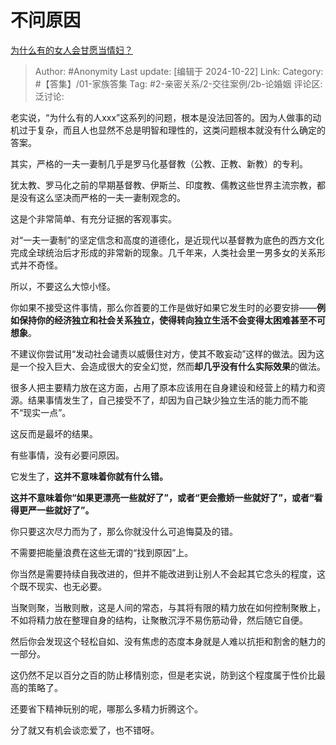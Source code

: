 # 不问原因
[为什么有的女人会甘愿当情妇？](https://www.zhihu.com/question/21236814/answer/2919907790)

> Author: #Anonymity
> Last update: [编辑于 2024-10-22]
> Link:
> Category: #【答集】/01-家族答集
> Tag: #2-亲密关系/2-交往案例/2b-论婚姻 
> 评论区:
> 泛讨论:

老实说，“为什么有的人xxx”这系列的问题，根本是没法回答的。因为人做事的动机过于复杂，而且人也显然不总是明智和理性的，这类问题根本就没有什么确定的答案。

其实，严格的一夫一妻制几乎是罗马化基督教（公教、正教、新教）的专利。

犹太教、罗马化之前的早期基督教、伊斯兰、印度教、儒教这些世界主流宗教，都是没有这么坚决而严格的一夫一妻制观念的。

这是个非常简单、有充分证据的客观事实。

对“一夫一妻制”的坚定信念和高度的道德化，是近现代以基督教为底色的西方文化完成全球统治后才形成的非常新的现象。几千年来，人类社会里一男多女的关系形式并不奇怪。

所以，不要这么大惊小怪。

你如果不接受这件事情，那么你首要的工作是做好如果它发生时的必要安排——**例如保持你的经济独立和社会关系独立，使得转向独立生活不会变得太困难甚至不可想象**。

不建议你尝试用“发动社会谴责以威慑住对方，使其不敢妄动”这样的做法。因为这是一个投入巨大、会造成很大的安全幻觉，然而**却几乎没有什么实际效果**的做法。

很多人把主要精力放在这方面，占用了原本应该用在自身建设和经营上的精力和资源。结果事情发生了，自己接受不了，却因为自己缺少独立生活的能力而不能不“现实一点”。

这反而是最坏的结果。

有些事情，没有必要问原因。

它发生了，**这并不意味着你就有什么错。**

**这并不意味着你“如果更漂亮一些就好了”，或者“更会撒娇一些就好了”，或者“看得更严一些就好了”。**

你只要这次尽力而为了，那么你就没什么可追悔莫及的错。

不需要把能量浪费在这些无谓的“找到原因”上。

你当然是需要持续自我改进的，但并不能改进到让别人不会起其它念头的程度，这个既不现实、也无必要。

当聚则聚，当散则散，这是人间的常态，与其将有限的精力放在如何控制聚散上，不如将精力放在整理自身的结构，让聚散沉浮不易伤筋动骨，然后随它自便。

然后你会发现这个轻松自如、没有焦虑的态度本身就是人难以抗拒和割舍的魅力的一部分。

这仍然不足以百分之百的防止移情别恋，但是老实说，防到这个程度属于性价比最高的策略了。

还要省下精神玩别的呢，哪那么多精力折腾这个。

分了就又有机会谈恋爱了，也不错呀。